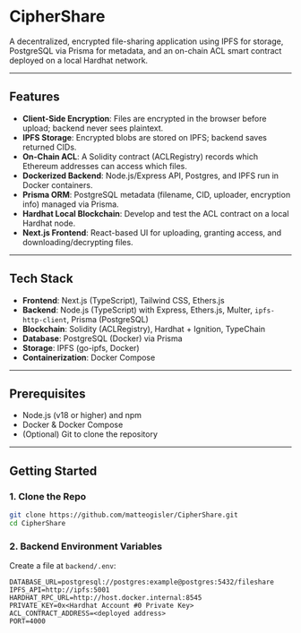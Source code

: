 # CipherShare

A decentralized, encrypted file-sharing application using IPFS for storage, PostgreSQL via Prisma for metadata, and an on-chain ACL smart contract deployed on a local Hardhat network.

---

## Features

* **Client-Side Encryption**: Files are encrypted in the browser before upload; backend never sees plaintext.
* **IPFS Storage**: Encrypted blobs are stored on IPFS; backend saves returned CIDs.
* **On-Chain ACL**: A Solidity contract (ACLRegistry) records which Ethereum addresses can access which files.
* **Dockerized Backend**: Node.js/Express API, Postgres, and IPFS run in Docker containers.
* **Prisma ORM**: PostgreSQL metadata (filename, CID, uploader, encryption info) managed via Prisma.
* **Hardhat Local Blockchain**: Develop and test the ACL contract on a local Hardhat node.
* **Next.js Frontend**: React-based UI for uploading, granting access, and downloading/decrypting files.

---

## Tech Stack

* **Frontend**: Next.js (TypeScript), Tailwind CSS, Ethers.js
* **Backend**: Node.js (TypeScript) with Express, Ethers.js, Multer, `ipfs-http-client`, Prisma (PostgreSQL)
* **Blockchain**: Solidity (ACLRegistry), Hardhat + Ignition, TypeChain
* **Database**: PostgreSQL (Docker) via Prisma
* **Storage**: IPFS (go-ipfs, Docker)
* **Containerization**: Docker Compose

---

## Prerequisites

* Node.js (v18 or higher) and npm
* Docker & Docker Compose
* (Optional) Git to clone the repository

---

## Getting Started

### 1. Clone the Repo

```bash
git clone https://github.com/matteogisler/CipherShare.git
cd CipherShare
```

### 2. Backend Environment Variables

Create a file at `backend/.env`:

```
DATABASE_URL=postgresql://postgres:example@postgres:5432/fileshare
IPFS_API=http://ipfs:5001
HARDHAT_RPC_URL=http://host.docker.internal:8545
PRIVATE_KEY=0x<Hardhat Account #0 Private Key>
ACL_CONTRACT_ADDRESS=<deployed address>
PORT=4000
```
